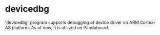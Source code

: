 devicedbg
=========

'devicedbg' program supports debugging of device driver on ARM Cortex-A8 platform. As of now, it is utilized on Pandaboard. 